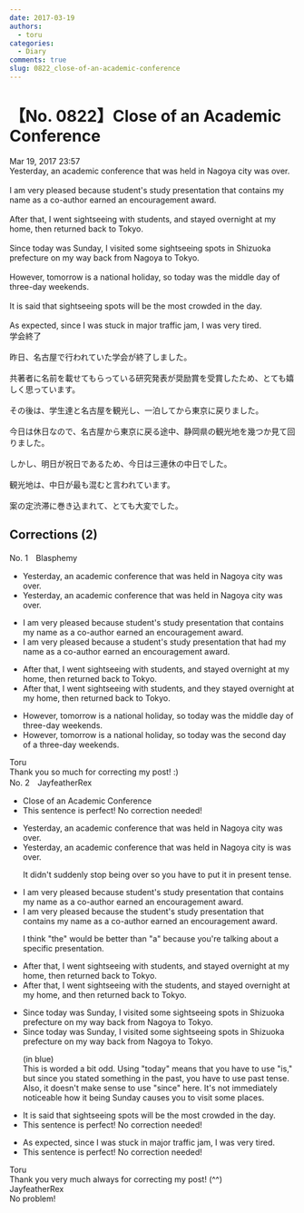 ```yaml
---
date: 2017-03-19
authors:
  - toru
categories:
  - Diary
comments: true
slug: 0822_close-of-an-academic-conference
---
```


# 【No. 0822】Close of an Academic Conference
<div class="date">Mar 19, 2017 23:57</div>
<div id="post"><div id="body_show_ori">
Yesterday, an academic conference that was held in Nagoya city was over.<br/><br/>I am very pleased because student's study presentation that contains my name as a co-author earned an encouragement award.<br/><br/>After that, I went sightseeing with students, and stayed overnight at my home, then returned back to Tokyo.<br/><br/>Since today was Sunday, I visited some sightseeing spots in Shizuoka prefecture on my way back from Nagoya to Tokyo.<br/><br/>However, tomorrow is a national holiday, so today was the middle day of three-day weekends.<br/><br/>It is said that sightseeing spots will be the most crowded in the day.<br/><br/>As expected, since I was stuck in major traffic jam, I was very tired.
</div></div>

<!-- more -->

<div id="post_ja"><div id="body_show_mo">
学会終了<br/><br/>昨日、名古屋で行われていた学会が終了しました。<br/><br/>共著者に名前を載せてもらっている研究発表が奨励賞を受賞したため、とても嬉しく思っています。<br/><br/>その後は、学生達と名古屋を観光し、一泊してから東京に戻りました。<br/><br/>今日は休日なので、名古屋から東京に戻る途中、静岡県の観光地を幾つか見て回りました。<br/><br/>しかし、明日が祝日であるため、今日は三連休の中日でした。<br/><br/>観光地は、中日が最も混むと言われています。<br/><br/>案の定渋滞に巻き込まれて、とても大変でした。
</div></div>

## Corrections (2)
<div id="block"><div class="first_name"> No. 1　<span class="just_name">Blasphemy</span></div><div id="block2">
<ul class="correction_field">
<li class="incorrect">Yesterday, an academic conference that was held in Nagoya city was over.</li>
<li class="corrected correct">
Yesterday, an academic conference <span class="sline"><span class="f_red">that </span></span>was held in Nagoya city<span class="sline"><span class="f_gray"> was over</span></span>.
</li>
</ul>
<ul class="correction_field">
<li class="incorrect">I am very pleased because student's study presentation that contains my name as a co-author earned an encouragement award.</li>
<li class="corrected correct">
I am very pleased because <span class="f_blue">a </span>student's <span class="sline"><span class="f_gray">study </span></span>presentation that <span class="f_blue">had</span> my name as a co-author earned an encouragement award.
</li>
</ul>
<ul class="correction_field">
<li class="incorrect">After that, I went sightseeing with students, and stayed overnight at my home, then returned back to Tokyo.</li>
<li class="corrected correct">
After that, I went sightseeing with students, and <span class="f_blue">they </span>stayed overnight at my home, then returned <span class="sline"><span class="f_gray">back </span></span>to Tokyo.
</li>
</ul>
<ul class="correction_field">
<li class="incorrect">However, tomorrow is a national holiday, so today was the middle day of three-day weekends.</li>
<li class="corrected correct">
However, tomorrow is a national holiday, so today was the <span class="f_blue">second </span>day of <span class="f_blue">a</span> three-day weekend<span class="sline"><span class="f_red">s</span></span>.
</li>
</ul>
</div><div class="name"><span class="just_name">Toru</span><br>
Thank you so much for correcting my post! :)
</div>
</div>
<div id="block"><div class="first_name"> No. 2　<span class="just_name">JayfeatherRex</span></div><div id="block2">
<ul class="correction_field">
<li class="incorrect">Close of an Academic Conference</li>
<li class="corrected perfect">This sentence is perfect! No correction needed!</li>
</ul>
<ul class="correction_field">
<li class="incorrect">Yesterday, an academic conference that was held in Nagoya city was over.</li>
<li class="corrected correct">
Yesterday, an academic conference that was held in Nagoya city <span class="f_red">is </span><span class="sline">was </span>over.
<p class="correction_comment">It didn't suddenly stop being over so you have to put it in present tense.</p>
</li>
</ul>
<ul class="correction_field">
<li class="incorrect">I am very pleased because student's study presentation that contains my name as a co-author earned an encouragement award.</li>
<li class="corrected correct">
I am very pleased because <span class="f_red">the </span>student's <span class="sline">study </span>presentation that contains my name as a co-author earned an encouragement award.
<p class="correction_comment">I think "the" would be better than "a" because you're talking about a specific presentation.</p>
</li>
</ul>
<ul class="correction_field">
<li class="incorrect">After that, I went sightseeing with students, and stayed overnight at my home, then returned back to Tokyo.</li>
<li class="corrected correct">
After that, I went sightseeing with <span class="f_red">the </span>students, and stayed overnight at my home, <span class="f_red">and </span>then returned back to Tokyo.
</li>
</ul>
<ul class="correction_field">
<li class="incorrect">Since today was Sunday, I visited some sightseeing spots in Shizuoka prefecture on my way back from Nagoya to Tokyo.</li>
<li class="corrected correct">
<span class="f_blue">Since today was</span> <span class="f_blue">Sunday, I visited</span> some sightseeing spots in Shizuoka prefecture on my way back from Nagoya to Tokyo.
<p class="correction_comment">(in blue)<br/>This is worded a bit odd.  Using "today" means that you have to use "is," but since you stated something in the past, you have to use past tense.  Also, it doesn't make sense to use "since" here.  It's not immediately noticeable how it being Sunday causes you to visit some places.</p>
</li>
</ul>
<ul class="correction_field">
<li class="incorrect">It is said that sightseeing spots will be the most crowded in the day.</li>
<li class="corrected perfect">This sentence is perfect! No correction needed!</li>
</ul>
<ul class="correction_field">
<li class="incorrect">As expected, since I was stuck in major traffic jam, I was very tired.</li>
<li class="corrected perfect">This sentence is perfect! No correction needed!</li>
</ul>
</div><div class="name"><span class="just_name">Toru</span><br>
Thank you very much always for correcting my post! (^^)
</div>
<div class="name"><span class="just_name">JayfeatherRex</span><br>
No problem!
</div>
</div>

